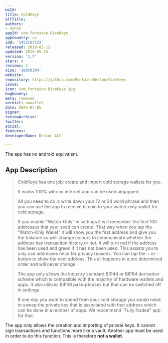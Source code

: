 ```yaml
---
wsId: 
title: ColdKeys
altTitle: 
authors:
- danny
appId: com.fontaine.DiceKeys
appCountry: us
idd: '1452167723'
released: 2019-02-12
updated: 2019-05-23
version: '1.7'
stars: 4
reviews: 2
size: '10850304'
website: 
repository: https://github.com/FontaineDenton/DiceKeys
issue: 
icon: com.fontaine.DiceKeys.jpg
bugbounty: 
meta: removed
verdict: nowallet
date: 2024-07-05
signer: 
reviewArchive: 
twitter: 
social: 
features: 
developerName: Denton LLC

---
```


The app has no android equivalent.

## App Description

> ColdKeys has one job: create and import cold storage wallets for you.
>
> It works 100% with no internet and can be used airgapped.
>
> All you need to do is write down your 12 or 24 word phrase and then you can use the app to receive bitcoin to your watch-only wallet for cold storage.
>
> If you enable "Watch-Only" in settings it will remember the first 100 addresses that your seed can create. That way when you tap the "Watch-Only Wallet" it will show you the first address and give you the balance as well change colours to communicate whether the address has transaction history or not. It will turn red if the address has been used and green if it has not been used. This assists you to only use addresses once for privacy reasons. You can tap the + or - button to show the next address. This all happens in a pre determined order and will never change.
>
> The app only allows the industry standard BIP44 or BIP84 derivation scheme which is compatible with the majority of hardware wallets and apps. It also utilises BIP39 pass-phrases but that can be switched off in settings.
>
> If one day you want to spend from your cold storage you would need to sweep the private key that is associated with that address which can be done in a number of apps. We recommend "Fully Noded" app for that.

The app only allows the creation and importing of private keys. It cannot sign transactions and functions more like a vault. Another app must be used in order to do this function. This is therefore **not a wallet**.